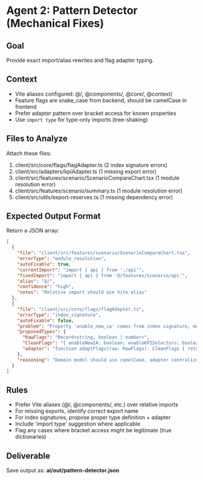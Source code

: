 # Agent 2: Pattern Detector (Mechanical Fixes)

## Goal
Provide exact import/alias rewrites and flag adapter typing.

## Context
- Vite aliases configured: @/, @components/, @core/, @context/
- Feature flags are snake_case from backend, should be camelCase in frontend
- Prefer adapter pattern over bracket access for known properties
- Use `import type` for type-only imports (tree-shaking)

## Files to Analyze
Attach these files:
1. client/src/core/flags/flagAdapter.ts (2 index signature errors)
2. client/src/adapters/kpiAdapter.ts (1 missing export error)
3. client/src/features/scenario/ScenarioCompareChart.tsx (1 module resolution error)
4. client/src/features/scenario/summary.ts (1 module resolution error)
5. client/src/utils/export-reserves.ts (1 missing dependency error)

## Expected Output Format

Return a JSON array:

```json
[
  {
    "file": "client/src/features/scenario/ScenarioCompareChart.tsx",
    "errorType": "module_resolution",
    "autoFixable": true,
    "currentImport": "import { api } from './api'",
    "fixedImport": "import { api } from '@/features/scenario/api'",
    "alias": "@/",
    "confidence": "high",
    "notes": "Relative import should use Vite alias"
  },
  {
    "file": "client/src/core/flags/flagAdapter.ts",
    "errorType": "index_signature",
    "autoFixable": false,
    "problem": "Property 'enable_new_ia' comes from index signature, must access with ['enable_new_ia']",
    "proposedTypes": {
      "RawFlags": "Record<string, boolean | number>",
      "CleanFlags": "{ enableNewIA: boolean; enableKPISelectors: boolean; }",
      "adapter": "function adaptFlags(raw: RawFlags): CleanFlags { return { enableNewIA: !!raw['enable_new_ia'], enableKPISelectors: !!raw['enable_kpi_selectors'] }; }"
    },
    "reasoning": "Domain model should use camelCase, adapter centralizes snake_case→camelCase conversion"
  }
]
```

## Rules
- Prefer Vite aliases (@/, @components/, etc.) over relative imports
- For missing exports, identify correct export name
- For index signatures, propose proper type definition + adapter
- Include 'import type' suggestion where applicable
- Flag any cases where bracket access might be legitimate (true dictionaries)

## Deliverable
Save output as: **ai/out/pattern-detector.json**
